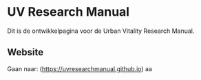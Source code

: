 # UV Research Manual

Dit is de ontwikkelpagina voor de Urban Vitality Research Manual.

## Website
Gaan naar: (https://uvresearchmanual.github.io)
aa
